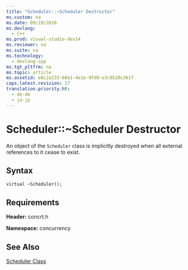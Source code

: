 ```yaml
---
title: "Scheduler::~Scheduler Destructor"
ms.custom: na
ms.date: 09/19/2016
ms.devlang: 
  - C++
ms.prod: visual-studio-dev14
ms.reviewer: na
ms.suite: na
ms.technology: 
  - devlang-cpp
ms.tgt_pltfrm: na
ms.topic: article
ms.assetid: e0c2a233-60e1-4e1e-9fd0-e3c8520c361f
caps.latest.revision: 17
translation.priority.ht: 
  - de-de
  - ja-jp
---
```

# Scheduler::~Scheduler Destructor
An object of the `Scheduler` class is implicitly destroyed when all external references to it cease to exist.  
  
## Syntax  
  
```  
virtual ~Scheduler();  
```  
  
## Requirements  
 **Header:** concrt.h  
  
 **Namespace:** concurrency  
  
## See Also  
 [Scheduler Class](../vs140/Scheduler-Class.md)